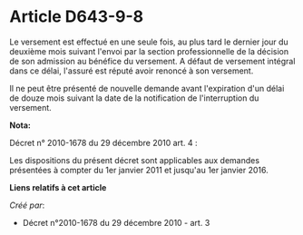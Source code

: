 # Article D643-9-8

Le versement est effectué en une seule fois, au plus tard le dernier jour du deuxième mois suivant l'envoi par la section
professionnelle de la décision de son admission au bénéfice du versement. A défaut de versement intégral dans ce délai,
l'assuré est réputé avoir renoncé à son versement. 

Il ne peut être présenté de nouvelle demande avant l'expiration d'un délai de douze mois suivant la date de la notification
de l'interruption du versement.

**Nota:**

Décret n° 2010-1678 du 29 décembre 2010 art. 4 : 

Les dispositions du présent décret sont applicables aux demandes présentées à compter du 1er janvier 2011 et jusqu'au 1er
janvier 2016.

**Liens relatifs à cet article**

_Créé par_:

  - Décret n°2010-1678 du 29 décembre 2010 - art. 3
